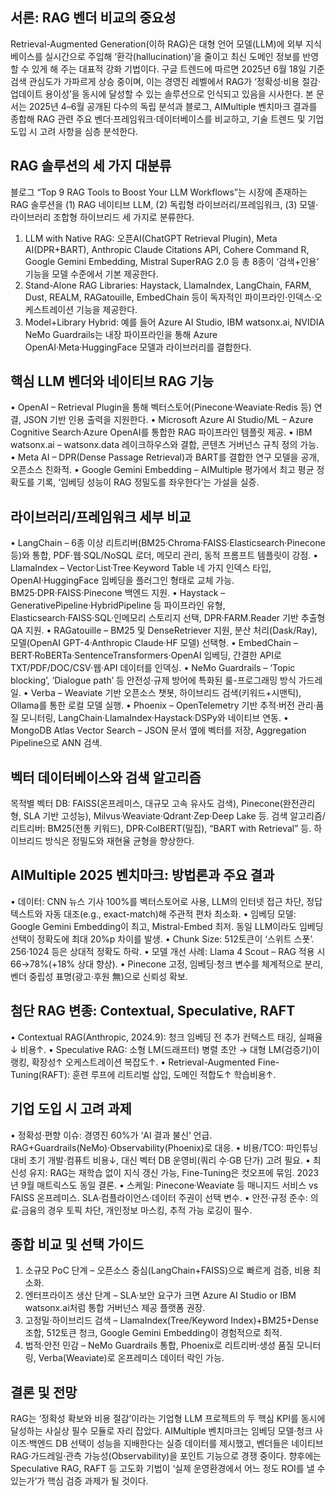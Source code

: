 ## 서론: RAG 벤더 비교의 중요성
Retrieval-Augmented Generation(이하 RAG)은 대형 언어 모델(LLM)에 외부 지식 베이스를 실시간으로 주입해 ‘환각(hallucination)’을 줄이고 최신 도메인 정보를 반영할 수 있게 해 주는 대표적 강화 기법이다. 구글 트렌드에 따르면 2025년 6월 18일 기준 검색 관심도가 가파르게 상승 중이며, 이는 경영진 레벨에서 RAG가 ‘정확성·비용 절감·업데이트 용이성’을 동시에 달성할 수 있는 솔루션으로 인식되고 있음을 시사한다. 본 문서는 2025년 4–6월 공개된 다수의 독립 분석과 블로그, AIMultiple 벤치마크 결과를 종합해 RAG 관련 주요 벤더·프레임워크·데이터베이스를 비교하고, 기술 트렌드 및 기업 도입 시 고려 사항을 심층 분석한다.

## RAG 솔루션의 세 가지 대분류
블로그 “Top 9 RAG Tools to Boost Your LLM Workflows”는 시장에 존재하는 RAG 솔루션을 (1) RAG 네이티브 LLM, (2) 독립형 라이브러리/프레임워크, (3) 모델·라이브러리 조합형 하이브리드 세 가지로 분류한다.
1. LLM with Native RAG: 오픈AI(ChatGPT Retrieval Plugin), Meta AI(DPR+BART), Anthropic Claude Citations API, Cohere Command R, Google Gemini Embedding, Mistral SuperRAG 2.0 등 총 8종이 ‘검색+인용’ 기능을 모델 수준에서 기본 제공한다.
2. Stand-Alone RAG Libraries: Haystack, LlamaIndex, LangChain, FARM, Dust, REALM, RAGatouille, EmbedChain 등이 독자적인 파이프라인·인덱스·오케스트레이션 기능을 제공한다.
3. Model+Library Hybrid: 예를 들어 Azure AI Studio, IBM watsonx.ai, NVIDIA NeMo Guardrails는 내장 파이프라인을 통해 Azure OpenAI·Meta·HuggingFace 모델과 라이브러리를 결합한다.

## 핵심 LLM 벤더와 네이티브 RAG 기능
• OpenAI – Retrieval Plugin을 통해 벡터스토어(Pinecone·Weaviate·Redis 등) 연결, JSON 기반 인용 출력을 지원한다.
• Microsoft Azure AI Studio/ML – Azure Cognitive Search·Azure OpenAI를 통합한 RAG 파이프라인 템플릿 제공.
• IBM watsonx.ai – watsonx.data 레이크하우스와 결합, 콘텐츠 거버넌스 규칙 정의 가능.
• Meta AI – DPR(Dense Passage Retrieval)과 BART를 결합한 연구 모델을 공개, 오픈소스 친화적.
• Google Gemini Embedding – AIMultiple 평가에서 최고 평균 정확도를 기록, ‘임베딩 성능이 RAG 정밀도를 좌우한다’는 가설을 실증.

## 라이브러리/프레임워크 세부 비교
• LangChain – 6종 이상 리트리버(BM25·Chroma·FAISS·Elasticsearch·Pinecone 등)와 통합, PDF·웹·SQL/NoSQL 로더, 메모리 관리, 동적 프롬프트 템플릿이 강점.
• LlamaIndex – Vector·List·Tree·Keyword Table 네 가지 인덱스 타입, OpenAI·HuggingFace 임베딩을 플러그인 형태로 교체 가능. BM25·DPR·FAISS·Pinecone 백엔드 지원.
• Haystack – GenerativePipeline·HybridPipeline 등 파이프라인 유형, Elasticsearch·FAISS·SQL·인메모리 스토리지 선택, DPR·FARM.Reader 기반 추출형 QA 지원.
• RAGatouille – BM25 및 DenseRetriever 지원, 분산 처리(Dask/Ray), 모델(OpenAI GPT-4·Anthropic Claude·HF 모델) 선택형.
• EmbedChain – BERT·RoBERTa·SentenceTransformers·OpenAI 임베딩, 간결한 API로 TXT/PDF/DOC/CSV·웹·API 데이터를 인덱싱.
• NeMo Guardrails – ‘Topic blocking’, ‘Dialogue path’ 등 안전성·규제 방어에 특화된 룰-프로그래밍 방식 가드레일.
• Verba – Weaviate 기반 오픈소스 챗봇, 하이브리드 검색(키워드+시맨틱), Ollama를 통한 로컬 모델 실행.
• Phoenix – OpenTelemetry 기반 추적·버전 관리·품질 모니터링, LangChain·LlamaIndex·Haystack·DSPy와 네이티브 연동.
• MongoDB Atlas Vector Search – JSON 문서 옆에 벡터를 저장, Aggregation Pipeline으로 ANN 검색.

## 벡터 데이터베이스와 검색 알고리즘
목적별 벡터 DB: FAISS(온프레미스, 대규모 고속 유사도 검색), Pinecone(완전관리형, SLA 기반 고성능), Milvus·Weaviate·Qdrant·Zep·Deep Lake 등.
검색 알고리즘/리트리버: BM25(전통 키워드), DPR·ColBERT(밀집), “BART with Retrieval” 등. 하이브리드 방식은 정밀도와 재현율 균형을 향상한다.

## AIMultiple 2025 벤치마크: 방법론과 주요 결과
• 데이터: CNN 뉴스 기사 100%를 벡터스토어로 사용, LLM의 인터넷 접근 차단, 정답 텍스트와 자동 대조(e.g., exact-match)해 주관적 편차 최소화.
• 임베딩 모델: Google Gemini Embedding이 최고, Mistral-Embed 최저. 동일 LLM이라도 임베딩 선택이 정확도에 최대 20%p 차이를 발생.
• Chunk Size: 512토큰이 ‘스위트 스폿’. 256·1024 등은 상대적 정확도 하락.
• 모델 개선 사례: Llama 4 Scout – RAG 적용 시 66→78%(+18% 상대 향상).
• Pinecone 고정, 임베딩·청크 변수를 체계적으로 분리, 벤더 중립성 표명(광고·후원 無)으로 신뢰성 확보.

## 첨단 RAG 변종: Contextual, Speculative, RAFT
• Contextual RAG(Anthropic, 2024.9): 청크 임베딩 전 추가 컨텍스트 태깅, 실패율↓ 비용↑.
• Speculative RAG: 소형 LM(드래프터) 병렬 초안 → 대형 LM(검증기)이 랭킹, 확장성↑ 오케스트레이션 복잡도↑.
• Retrieval-Augmented Fine-Tuning(RAFT): 훈련 루프에 리트리벌 삽입, 도메인 적합도↑ 학습비용↑.

## 기업 도입 시 고려 과제
• 정확성·편향 이슈: 경영진 60%가 ‘AI 결과 불신’ 언급. RAG+Guardrails(NeMo)·Observability(Phoenix)로 대응.
• 비용/TCO: 파인튜닝 대비 초기 개발·컴퓨트 비용↓, 대신 벡터 DB 운영비(쿼리 수·GB 단가) 고려 필요.
• 최신성 유지: RAG는 재학습 없이 지식 갱신 가능, Fine-Tuning은 컷오프에 묶임. 2023년 9월 매트릭스도 동일 결론.
• 스케일: Pinecone·Weaviate 등 매니지드 서비스 vs FAISS 온프레미스. SLA·컴플라이언스·데이터 주권이 선택 변수.
• 안전·규정 준수: 의료·금융의 경우 토픽 차단, 개인정보 마스킹, 추적 가능 로깅이 필수.

## 종합 비교 및 선택 가이드
1. 소규모 PoC 단계 – 오픈소스 중심(LangChain+FAISS)으로 빠르게 검증, 비용 최소화.
2. 엔터프라이즈 생산 단계 – SLA·보안 요구가 크면 Azure AI Studio or IBM watsonx.ai처럼 통합 거버넌스 제공 플랫폼 권장.
3. 고정밀·하이브리드 검색 – LlamaIndex(Tree/Keyword Index)+BM25+Dense 조합, 512토큰 청크, Google Gemini Embedding이 경험적으로 최적.
4. 법적·안전 민감 – NeMo Guardrails 통합, Phoenix로 리트리버·생성 품질 모니터링, Verba(Weaviate)로 온프레미스 데이터 락인 가능.

## 결론 및 전망
RAG는 ‘정확성 확보와 비용 절감’이라는 기업형 LLM 프로젝트의 두 핵심 KPI를 동시에 달성하는 사실상 필수 모듈로 자리 잡았다. AIMultiple 벤치마크는 임베딩 모델·청크 사이즈·백엔드 DB 선택이 성능을 지배한다는 실증 데이터를 제시했고, 벤더들은 네이티브 RAG·가드레일·관측 가능성(Observability)을 포인트 기능으로 경쟁 중이다. 향후에는 Speculative RAG, RAFT 등 고도화 기법이 ‘실제 운영환경에서 어느 정도 ROI를 낼 수 있는가’가 핵심 검증 과제가 될 것이다.